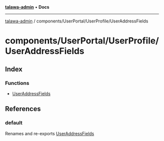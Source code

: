 [**talawa-admin**](../../../../README.md) • **Docs**

***

[talawa-admin](../../../../modules.md) / components/UserPortal/UserProfile/UserAddressFields

# components/UserPortal/UserProfile/UserAddressFields

## Index

### Functions

- [UserAddressFields](functions/UserAddressFields.md)

## References

### default

Renames and re-exports [UserAddressFields](functions/UserAddressFields.md)
